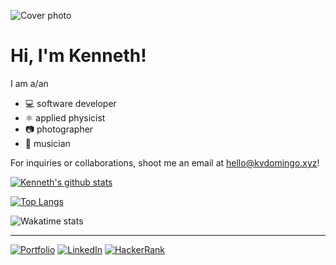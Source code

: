 ![Cover photo](https://res.cloudinary.com/kdphotography-assets/image/upload/c_fill,ar_2.39,r_6/v1/kdphotography/portfolio/static/portfolio/media-private/latest/20190407_1.jpg)

# Hi, I'm Kenneth!

I am a/an
- 💻 software developer
- ⚛ applied physicist
- 📷 photographer
- 🎸 musician

For inquiries or collaborations, shoot me an email at hello@kvdomingo.xyz!

[![Kenneth's github stats](https://github-readme-stats.kvdomingo.vercel.app/api?username=kvdomingo&count_private=true&show_icons=true&include_all_commits=true)](https://github.com/kvdomingo/github-readme-stats)

[![Top Langs](https://github-readme-stats.kvdomingo.vercel.app/api/top-langs/?username=kvdomingo&hide=jupyter%20notebook,tex&langs_count=7&layout=compact)](https://github.com/kvdomingo/github-readme-stats)

![Wakatime stats](https://wakatime.com/share/@kvdomingo/11edf1aa-d63f-4497-88a1-5fa1e18b8f24.svg)

---

[![Portfolio](https://img.shields.io/badge/portfolio-kvdomingo.xyz-black.svg?style=for-the-badge)](https://kvdomingo.xyz)
[![LinkedIn](https://img.shields.io/badge/linkedin-kvdomingo-informational.svg?style=for-the-badge)](https://linkedin.com/in/kvdomingo)
[![HackerRank](https://img.shields.io/badge/hackerrank-kvdomingo-success.svg?style=for-the-badge)](https://www.hackerrank.com/kvdomingo)
